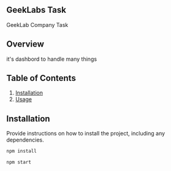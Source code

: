 ## GeekLabs Task

GeekLab Company Task

## Overview

it's dashbord to handle many things

## Table of Contents

1. [Installation](#installation)
2. [Usage](#usage)


## Installation

Provide instructions on how to install the project, including any dependencies.

```bash
npm install
```

```bash
npm start
```

